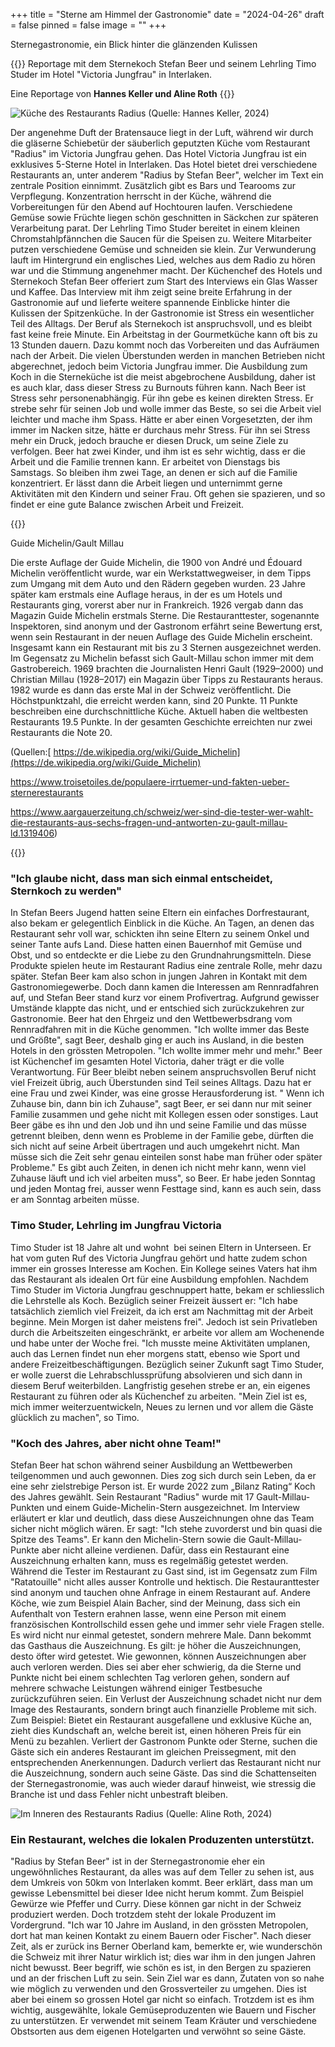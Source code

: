 +++
title = "Sterne am Himmel der Gastronomie"
date = "2024-04-26"
draft = false
pinned = false
image = ""
+++
<!--StartFragment-->

Sternegastronomie, ein Blick hinter die glänzenden Kulissen

<!--EndFragment-->

{{<lead>}} Reportage mit dem Sternekoch Stefan Beer und seinem Lehrling Timo Studer im Hotel "Victoria Jungfrau" in Interlaken. 

Eine Reportage von **Hannes Keller und Aline Roth** {{<lead>}}

![Küche des Restaurants Radius (Quelle: Hannes Keller, 2024)](kuche2.jpg)

Der angenehme Duft der Bratensauce liegt in der Luft, während wir durch die gläserne Schiebetür der säuberlich geputzten Küche vom Restaurant "Radius" im Victoria Jungfrau gehen. Das Hotel Victoria Jungfrau ist ein exklusives 5-Sterne Hotel in Interlaken. Das Hotel bietet drei verschiedene Restaurants an, unter anderem "Radius by Stefan Beer", welcher im Text ein zentrale Position einnimmt. Zusätzlich gibt es Bars und Tearooms zur Verpflegung. Konzentration herrscht in der Küche, während die Vorbereitungen für den Abend auf Hochtouren laufen. Verschiedene Gemüse sowie Früchte liegen schön geschnitten in Säckchen zur späteren Verarbeitung parat. Der Lehrling Timo Studer bereitet in einem kleinen Chromstahlpfännchen die Saucen für die Speisen zu. Weitere Mitarbeiter putzen verschiedene Gemüse und schneiden sie klein. Zur Verwunderung lauft im Hintergrund ein englisches Lied, welches aus dem Radio zu hören war und die Stimmung angenehmer macht. Der Küchenchef des Hotels und Sternekoch Stefan Beer offeriert zum Start des Interviews ein Glas Wasser und Kaffee. Das Interview mit ihm zeigt seine breite Erfahrung in der Gastronomie auf und lieferte weitere spannende Einblicke hinter die Kulissen der Spitzenküche. In der Gastronomie ist Stress ein wesentlicher Teil des Alltags. Der Beruf als Sternekoch ist anspruchsvoll, und es bleibt fast keine freie Minute. Ein Arbeitstag in der Gourmetküche kann oft bis zu 13 Stunden dauern. Dazu kommt noch das Vorbereiten und das Aufräumen nach der Arbeit. Die vielen Überstunden werden in manchen Betrieben nicht abgerechnet, jedoch beim Victoria Jungfrau immer. Die Ausbildung zum Koch in die Sterneküche ist die meist abgebrochene Ausbildung, daher ist es auch klar, dass dieser Stress zu Burnouts führen kann. Nach Beer ist Stress sehr personenabhängig. Für ihn gebe es keinen direkten Stress. Er strebe sehr für seinen Job und wolle immer das Beste, so sei die Arbeit viel leichter und mache ihm Spass. Hätte er aber einen Vorgesetzten, der ihm immer im Nacken sitze, hätte er durchaus mehr Stress. Für ihn sei Stress mehr ein Druck, jedoch brauche er diesen Druck, um seine Ziele zu verfolgen. Beer hat zwei Kinder, und ihm ist es sehr wichtig, dass er die Arbeit und die Familie trennen kann. Er arbeitet von Dienstags bis Samstags. So bleiben ihm zwei Tage, an denen er sich auf die Familie konzentriert. Er lässt dann die Arbeit liegen und unternimmt gerne Aktivitäten mit den Kindern und seiner Frau. Oft gehen sie spazieren, und so findet er eine gute Balance zwischen Arbeit und Freizeit.

{{<box>}}

Guide Michelin/Gault Millau 

Die erste Auflage der Guide Michelin, die 1900 von André und Édouard Michelin veröffentlicht wurde, war ein Werkstattwegweiser, in dem Tipps zum Umgang mit dem Auto und den Rädern gegeben wurden. 23 Jahre später kam erstmals eine Auflage heraus, in der es um Hotels und Restaurants ging, vorerst aber nur in Frankreich. 1926 vergab dann das Magazin Guide Michelin erstmals Sterne. Die Restauranttester, sogenannte Inspektoren, sind anonym und der Gastronom erfährt seine Bewertung erst, wenn sein Restaurant in der neuen Auflage des Guide Michelin erscheint. Insgesamt kann ein Restaurant mit bis zu 3 Sternen ausgezeichnet werden. Im Gegensatz zu Michelin befasst sich Gault-Millau schon immer mit dem Gastrobereich. 1969 brachten die Journalisten Henri Gault (1929–2000) und Christian Millau (1928–2017) ein Magazin über Tipps zu Restaurants heraus. 1982 wurde es dann das erste Mal in der Schweiz veröffentlicht. Die Höchstpunktzahl, die erreicht werden kann, sind 20 Punkte. 11 Punkte beschreiben eine durchschnittliche Küche. Aktuell haben die weltbesten Restaurants 19.5 Punkte. In der gesamten Geschichte erreichten nur zwei Restaurants die Note 20. 

(Quellen:[ https://de.wikipedia.org/wiki/Guide_Michelin](https://de.wikipedia.org/wiki/Guide_Michelin)

<https://www.troisetoiles.de/populaere-irrtuemer-und-fakten-ueber-sternerestaurants>[](https://www.aargauerzeitung.ch/schweiz/wer-sind-die-tester-wer-wahlt-die-restaurants-aus-sechs-fragen-und-antworten-zu-gault-millau-ld.1319406)

<https://www.aargauerzeitung.ch/schweiz/wer-sind-die-tester-wer-wahlt-die-restaurants-aus-sechs-fragen-und-antworten-zu-gault-millau-ld.1319406>)

{{</box>}}

### **"Ich glaube nicht, dass man sich einmal entscheidet, Sternkoch zu werden"**

In Stefan Beers Jugend hatten seine Eltern ein einfaches Dorfrestaurant, also bekam er gelegentlich Einblick in die Küche. An Tagen, an denen das Restaurant sehr voll war, schickten ihn seine Eltern zu seinem Onkel und seiner Tante aufs Land. Diese hatten einen Bauernhof mit Gemüse und Obst, und so entdeckte er die Liebe zu den Grundnahrungsmitteln. Diese Produkte spielen heute im Restaurant Radius eine zentrale Rolle, mehr dazu später. Stefan Beer kam also schon in jungen Jahren in Kontakt mit dem Gastronomiegewerbe. Doch dann kamen die Interessen am Rennradfahren auf, und Stefan Beer stand kurz vor einem Profivertrag. Aufgrund gewisser Umstände klappte das nicht, und er entschied sich zurückzukehren zur Gastronomie. Beer hat den Ehrgeiz und den Wettbewerbsdrang vom Rennradfahren mit in die Küche genommen. "Ich wollte immer das Beste und Größte", sagt Beer, deshalb ging er auch ins Ausland, in die besten Hotels in den grössten Metropolen. "Ich wollte immer mehr und mehr." Beer ist Küchenchef im gesamten Hotel Victoria, daher trägt er die volle Verantwortung. Für Beer bleibt neben seinem anspruchsvollen Beruf nicht viel Freizeit übrig, auch Überstunden sind Teil seines Alltags. Dazu hat er eine Frau und zwei Kinder, was eine grosse Herausforderung ist. " Wenn ich Zuhause bin, dann bin ich Zuhause", sagt Beer, er sei dann nur mit seiner Familie zusammen und gehe nicht mit Kollegen essen oder sonstiges. Laut Beer gäbe es ihn und den Job und ihn und seine Familie und das müsse getrennt bleiben, denn wenn es Probleme in der Familie gebe, dürften die sich nicht auf seine Arbeit übertragen und auch umgekehrt nicht. Man müsse sich die Zeit sehr genau einteilen sonst habe man früher oder später Probleme." Es gibt auch Zeiten, in denen ich nicht mehr kann, wenn viel Zuhause läuft und ich viel arbeiten muss", so Beer. Er habe jeden Sonntag und jeden Montag frei, ausser wenn Festtage sind, kann es auch sein, dass er am Sonntag arbeiten müsse.

### **Timo Studer, Lehrling im Jungfrau Victoria**

Timo Studer ist 18 Jahre alt und wohnt  bei seinen Eltern in Unterseen. Er hat vom guten Ruf des Victoria Jungfrau gehört und hatte zudem schon immer ein grosses Interesse am Kochen. Ein Kollege seines Vaters hat ihm das Restaurant als idealen Ort für eine Ausbildung empfohlen. Nachdem Timo Studer im Victoria Jungfrau geschnuppert hatte, bekam er schliesslich die Lehrstelle als Koch. Bezüglich seiner Freizeit äussert er: "Ich habe tatsächlich ziemlich viel Freizeit, da ich erst am Nachmittag mit der Arbeit beginne. Mein Morgen ist daher meistens frei". Jedoch ist sein Privatleben durch die Arbeitszeiten eingeschränkt, er arbeite vor allem am Wochenende und habe unter der Woche frei. "Ich musste meine Aktivitäten umplanen, auch das Lernen findet nun eher morgens statt, ebenso wie Sport und andere Freizeitbeschäftigungen. Bezüglich seiner Zukunft sagt Timo Studer, er wolle zuerst die Lehrabschlussprüfung absolvieren und sich dann in diesem Beruf weiterbilden. Langfristig gesehen strebe er an, ein eigenes Restaurant zu führen oder als Küchenchef zu arbeiten. "Mein Ziel ist es, mich immer weiterzuentwickeln, Neues zu lernen und vor allem die Gäste glücklich zu machen", so Timo.

### "Koch des Jahres, aber nicht ohne Team!"

Stefan Beer hat schon während seiner Ausbildung an Wettbewerben teilgenommen und auch gewonnen. Dies zog sich durch sein Leben, da er eine sehr zielstrebige Person ist. Er wurde 2022 zum „Bilanz Rating“ Koch des Jahres gewählt. Sein Restaurant "Radius" wurde mit 17 Gault-Millau-Punkten und einem Guide-Michelin-Stern ausgezeichnet. Im Interview erläutert er klar und deutlich, dass diese Auszeichnungen ohne das Team sicher nicht möglich wären. Er sagt: "Ich stehe zuvorderst und bin quasi die Spitze des Teams". Er kann den Michelin-Stern sowie die Gault-Millau-Punkte aber nicht alleine verdienen. Dafür, dass ein Restaurant eine Auszeichnung erhalten kann, muss es regelmäßig getestet werden. Während die Tester im Restaurant zu Gast sind, ist im Gegensatz zum Film "Ratatouille" nicht alles ausser Kontrolle und hektisch. Die Restauranttester sind anonym und tauchen ohne Anfrage in einem Restaurant auf. Andere Köche, wie zum Beispiel Alain Bacher, sind der Meinung, dass sich ein Aufenthalt von Testern erahnen lasse, wenn eine Person mit einem französischen Kontrollschild essen gehe und immer sehr viele Fragen stelle. Es wird nicht nur einmal getestet, sondern mehrere Male. Dann bekommt das Gasthaus die Auszeichnung. Es gilt: je höher die Auszeichnungen, desto öfter wird getestet. Wie gewonnen, können Auszeichnungen aber auch verloren werden. Dies sei aber eher schwierig, da die Sterne und Punkte nicht bei einem schlechten Tag verloren gehen, sondern auf mehrere schwache Leistungen während einiger Testbesuche zurückzuführen seien. Ein Verlust der Auszeichnung schadet nicht nur dem Image des Restaurants, sondern bringt auch finanzielle Probleme mit sich. Zum Beispiel: Bietet ein Restaurant ausgefallene und exklusive Küche an, zieht dies Kundschaft an, welche bereit ist, einen höheren Preis für ein Menü zu bezahlen. Verliert der Gastronom Punkte oder Sterne, suchen die Gäste sich ein anderes Restaurant im gleichen Preissegment, mit den entsprechenden Anerkennungen. Dadurch verliert das Restaurant nicht nur die Auszeichnung, sondern auch seine Gäste. Das sind die Schattenseiten der Sternegastronomie, was auch wieder darauf hinweist, wie stressig die Branche ist und dass Fehler nicht unbestraft bleiben.

![Im Inneren des Restaurants Radius (Quelle: Aline Roth, 2024)](restaurant1.jpg)

### Ein Restaurant, welches die lokalen Produzenten unterstützt.

"Radius by Stefan Beer" ist in der Sternegastronomie eher ein ungewöhnliches Restaurant, da alles was auf dem Teller zu sehen ist, aus dem Umkreis von 50km von Interlaken kommt. Beer erklärt, dass man um gewisse Lebensmittel bei dieser Idee nicht herum kommt. Zum Beispiel Gewürze wie Pfeffer und Curry. Diese können gar nicht in der Schweiz produziert werden. Doch trotzdem steht der lokale Produzent im Vordergrund. "Ich war 10 Jahre im Ausland, in den grössten Metropolen, dort hat man keinen Kontakt zu einem Bauern oder Fischer". Nach dieser Zeit, als er zurück ins Berner Oberland kam, bemerkte er, wie wunderschön die Schweiz mit ihrer Natur wirklich ist; dies war ihm in den jungen Jahren nicht bewusst. Beer begriff, wie schön es ist, in den Bergen zu spazieren und an der frischen Luft zu sein. Sein Ziel war es dann, Zutaten von so nahe wie möglich zu verwenden und den Grossverteiler zu umgehen. Dies ist aber bei einem so grossen Hotel gar nicht so einfach. Trotzdem ist es ihm wichtig, ausgewählte, lokale Gemüseproduzenten wie Bauern und Fischer zu unterstützen. Er verwendet mit seinem Team Kräuter und verschiedene Obstsorten aus dem eigenen Hotelgarten und verwöhnt so seine Gäste.